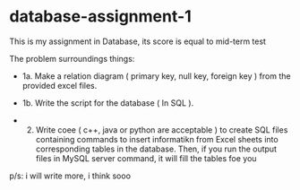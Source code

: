 # database-assignment-1

This is my assignment in Database, its score is equal to mid-term test

The problem surroundings things:

- 1a. Make a relation diagram ( primary key, null key, foreign key ) from the provided excel files.

- 1b. Write the script for the database ( In SQL ).

- 2. Write coee ( c++, java or python are acceptable ) to create SQL files containing commands to insert informatikn from Excel sheets into corresponding tables in the database. Then, if you run the output files in MySQL server command, it will fill the tables foe you

p/s: i will write more, i think sooo
